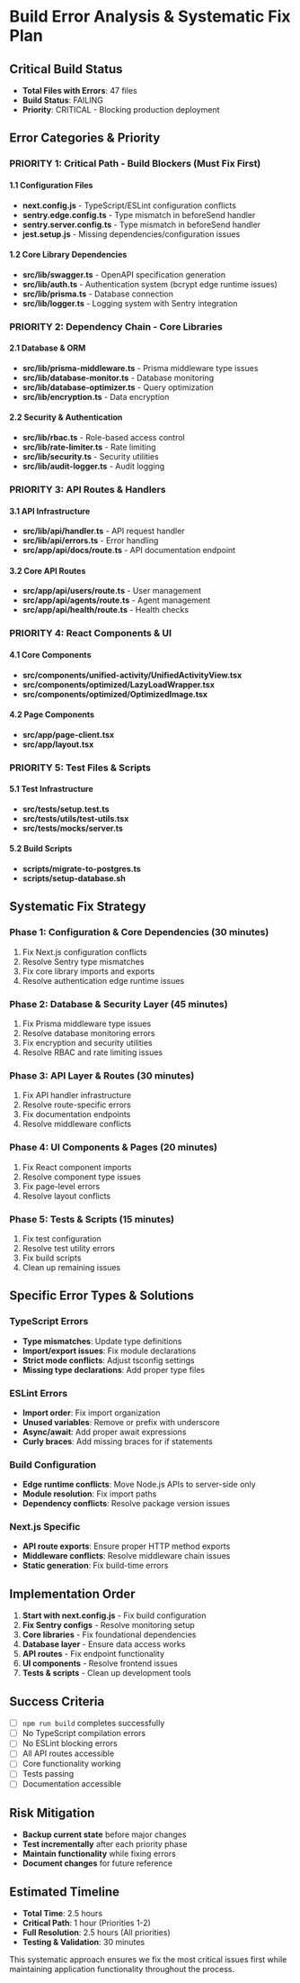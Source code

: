 # Build Error Analysis & Systematic Fix Plan

## Critical Build Status
- **Total Files with Errors**: 47 files
- **Build Status**: FAILING
- **Priority**: CRITICAL - Blocking production deployment

## Error Categories & Priority

### PRIORITY 1: Critical Path - Build Blockers (Must Fix First)

#### 1.1 Configuration Files
- **next.config.js** - TypeScript/ESLint configuration conflicts
- **sentry.edge.config.ts** - Type mismatch in beforeSend handler
- **sentry.server.config.ts** - Type mismatch in beforeSend handler
- **jest.setup.js** - Missing dependencies/configuration issues

#### 1.2 Core Library Dependencies
- **src/lib/swagger.ts** - OpenAPI specification generation
- **src/lib/auth.ts** - Authentication system (bcrypt edge runtime issues)
- **src/lib/prisma.ts** - Database connection
- **src/lib/logger.ts** - Logging system with Sentry integration

### PRIORITY 2: Dependency Chain - Core Libraries

#### 2.1 Database & ORM
- **src/lib/prisma-middleware.ts** - Prisma middleware type issues
- **src/lib/database-monitor.ts** - Database monitoring
- **src/lib/database-optimizer.ts** - Query optimization
- **src/lib/encryption.ts** - Data encryption

#### 2.2 Security & Authentication
- **src/lib/rbac.ts** - Role-based access control
- **src/lib/rate-limiter.ts** - Rate limiting
- **src/lib/security.ts** - Security utilities
- **src/lib/audit-logger.ts** - Audit logging

### PRIORITY 3: API Routes & Handlers

#### 3.1 API Infrastructure
- **src/lib/api/handler.ts** - API request handler
- **src/lib/api/errors.ts** - Error handling
- **src/app/api/docs/route.ts** - API documentation endpoint

#### 3.2 Core API Routes
- **src/app/api/users/route.ts** - User management
- **src/app/api/agents/route.ts** - Agent management
- **src/app/api/health/route.ts** - Health checks

### PRIORITY 4: React Components & UI

#### 4.1 Core Components
- **src/components/unified-activity/UnifiedActivityView.tsx**
- **src/components/optimized/LazyLoadWrapper.tsx**
- **src/components/optimized/OptimizedImage.tsx**

#### 4.2 Page Components
- **src/app/page-client.tsx**
- **src/app/layout.tsx**

### PRIORITY 5: Test Files & Scripts

#### 5.1 Test Infrastructure
- **src/__tests__/setup.test.ts**
- **src/__tests__/utils/test-utils.tsx**
- **src/__tests__/mocks/server.ts**

#### 5.2 Build Scripts
- **scripts/migrate-to-postgres.ts**
- **scripts/setup-database.sh**

## Systematic Fix Strategy

### Phase 1: Configuration & Core Dependencies (30 minutes)
1. Fix Next.js configuration conflicts
2. Resolve Sentry type mismatches
3. Fix core library imports and exports
4. Resolve authentication edge runtime issues

### Phase 2: Database & Security Layer (45 minutes)
1. Fix Prisma middleware type issues
2. Resolve database monitoring errors
3. Fix encryption and security utilities
4. Resolve RBAC and rate limiting issues

### Phase 3: API Layer & Routes (30 minutes)
1. Fix API handler infrastructure
2. Resolve route-specific errors
3. Fix documentation endpoints
4. Resolve middleware conflicts

### Phase 4: UI Components & Pages (20 minutes)
1. Fix React component imports
2. Resolve component type issues
3. Fix page-level errors
4. Resolve layout conflicts

### Phase 5: Tests & Scripts (15 minutes)
1. Fix test configuration
2. Resolve test utility errors
3. Fix build scripts
4. Clean up remaining issues

## Specific Error Types & Solutions

### TypeScript Errors
- **Type mismatches**: Update type definitions
- **Import/export issues**: Fix module declarations
- **Strict mode conflicts**: Adjust tsconfig settings
- **Missing type declarations**: Add proper type files

### ESLint Errors
- **Import order**: Fix import organization
- **Unused variables**: Remove or prefix with underscore
- **Async/await**: Add proper await expressions
- **Curly braces**: Add missing braces for if statements

### Build Configuration
- **Edge runtime conflicts**: Move Node.js APIs to server-side only
- **Module resolution**: Fix import paths
- **Dependency conflicts**: Resolve package version issues

### Next.js Specific
- **API route exports**: Ensure proper HTTP method exports
- **Middleware conflicts**: Resolve middleware chain issues
- **Static generation**: Fix build-time errors

## Implementation Order

1. **Start with next.config.js** - Fix build configuration
2. **Fix Sentry configs** - Resolve monitoring setup
3. **Core libraries** - Fix foundational dependencies
4. **Database layer** - Ensure data access works
5. **API routes** - Fix endpoint functionality
6. **UI components** - Resolve frontend issues
7. **Tests & scripts** - Clean up development tools

## Success Criteria

- [ ] `npm run build` completes successfully
- [ ] No TypeScript compilation errors
- [ ] No ESLint blocking errors
- [ ] All API routes accessible
- [ ] Core functionality working
- [ ] Tests passing
- [ ] Documentation accessible

## Risk Mitigation

- **Backup current state** before major changes
- **Test incrementally** after each priority phase
- **Maintain functionality** while fixing errors
- **Document changes** for future reference

## Estimated Timeline

- **Total Time**: 2.5 hours
- **Critical Path**: 1 hour (Priorities 1-2)
- **Full Resolution**: 2.5 hours (All priorities)
- **Testing & Validation**: 30 minutes

This systematic approach ensures we fix the most critical issues first while maintaining application functionality throughout the process.